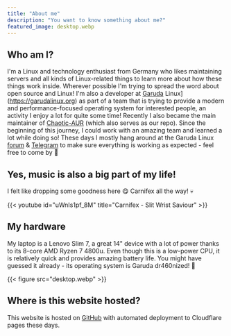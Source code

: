 ```yaml
---
title: "About me"
description: "You want to know something about me?"
featured_image: desktop.webp
---
```


## Who am I?

I'm a Linux and technology enthusiast from Germany who likes maintaining servers and all kinds of Linux-related things to learn more about how these things work inside. Wherever possible I'm trying to spread the word about open source and Linux! I'm also a developer at [Garuda](https://garudalinux.org) Linux](https://garudalinux.org) as part of a team that is trying to provide a modern and performance-focused operating system for interested people, an activity I enjoy a lot for quite some time! Recently I also became the main maintainer of [Chaotic-AUR](https://aur.chaotic.cx) (which also serves as our repo). Since the beginning of this journey, I could work with an amazing team and learned a lot while doing so! These days I mostly hang around at the Garuda Linux [forum](https://forum.garudalinux.org) & [Telegram](https://t.me/garudalinux) to make sure everything is working as expected - feel free to come by :wave:

## Yes, music is also a big part of my life!

I felt like dropping some goodness here :yum: Carnifex all the way! 💀

{{< youtube id="uWnIs1pf_8M" title="Carnifex - Slit Wrist Saviour" >}}

## My hardware

My laptop is a Lenovo Slim 7, a great 14" device with a lot of power thanks to its 8-core AMD Ryzen 7 4800u. Even though this is a low-power CPU, it is relatively quick and provides amazing battery life. You might have guessed it already - its operating system is Garuda dr460nized! :dragon:

{{< figure src="desktop.webp" >}}

## Where is this website hosted?

This website is hosted on [GitHub](https://github.com/dr460nf1r3/website) with automated deployment to Cloudflare pages these days.
